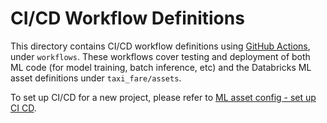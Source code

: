 # CI/CD Workflow Definitions
This directory contains CI/CD workflow definitions using [GitHub Actions](https://docs.github.com/en/actions),
under ``workflows``. These workflows cover testing and deployment of both ML code (for model training, batch inference, etc) and the 
Databricks ML asset definitions under ``taxi_fare/assets``. 

To set up CI/CD for a new project,
please refer to [ML asset config - set up CI CD](../../taxi_fare/assets/README.md#set-up-ci-and-cd).
